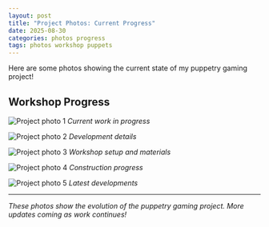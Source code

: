 ```yaml
---
layout: post
title: "Project Photos: Current Progress"
date: 2025-08-30
categories: photos progress
tags: photos workshop puppets
---
```


Here are some photos showing the current state of my puppetry gaming project!

## Workshop Progress

![Project photo 1](images/IMG_8322.jpeg)
*Current work in progress*

![Project photo 2](images/IMG_8324.jpeg)
*Development details*

![Project photo 3](images/IMG_8642.jpeg)
*Workshop setup and materials*

![Project photo 4](images/IMG_8649.jpeg)
*Construction progress*

![Project photo 5](images/IMG_8730.jpeg)
*Latest developments*

---

*These photos show the evolution of the puppetry gaming project. More updates coming as work continues!*
